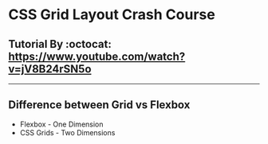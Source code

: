 # CSS Grid Layout Crash Course

## Tutorial By :octocat: https://www.youtube.com/watch?v=jV8B24rSN5o

---

## Difference between Grid vs Flexbox
 - Flexbox - One Dimension
 - CSS Grids - Two Dimensions

